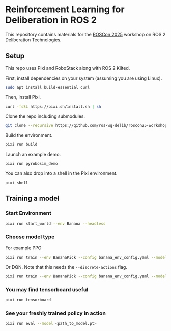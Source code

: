 # Reinforcement Learning for Deliberation in ROS 2

This repository contains materials for the [ROSCon 2025](https://roscon.ros.org/2025/) workshop on ROS 2 Deliberation Technologies.

## Setup

This repo uses Pixi and RoboStack along with ROS 2 Kilted.

First, install dependencies on your system (assuming you are using Linux).

<!--- new-env: ubuntu:latest --->
<!--
```bash
apt update
apt install -y git curl build-essential
```
-->

<!--- skip-next --->
```bash
sudo apt install build-essential curl
```

Then, install Pixi.

```bash
curl -fsSL https://pixi.sh/install.sh | sh
```

<!--
This is necessary to make pixi work ...
```bash
echo 'export PATH=\"/root/.pixi/bin:$PATH\"' >> /root/.bashrc
```
-->

Clone the repo including submodules.

```bash
git clone --recursive https://github.com/ros-wg-delib/roscon25-workshop.git
```

Build the environment.

<!--- workdir: /roscon25-workshop --->
```bash
pixi run build
```

Launch an example demo.

<!--- skip-next --->
```bash
pixi run pyrobosim_demo
```

You can also drop into a shell in the Pixi environment.

<!--- skip-next --->
```bash
pixi shell
```

## Training a model

### Start Environment

<!--- skip-next --->
```bash
pixi run start_world --env Banana --headless
```

### Choose model type

For example PPO

<!--- skip-next --->
```bash
pixi run train --env BananaPick --config banana_env_config.yaml --model-type PPO --log
```

Or DQN.
Note that this needs the `--discrete-actions` flag.

<!--- skip-next --->
```bash
pixi run train --env BananaPick --config banana_env_config.yaml --model-type DQN --discrete-actions --log
```

### You may find tensorboard useful

<!--- skip-next --->
```bash
pixi run tensorboard
```

### See your freshly trained policy in action

<!--- skip-next --->
```bash
pixi run eval --model <path_to_model.pt>
```
